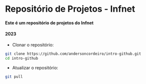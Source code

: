 # Repositório de Projetos - Infnet

#### Este é um repositório de projetos do Infnet

#### 2023

- Clonar o repositório:

```bash
git clone https://github.com/andersoncordeiro/intro-github.git
cd intro-github
```

- Atualizar o repositório:
```bash
git pull
```

